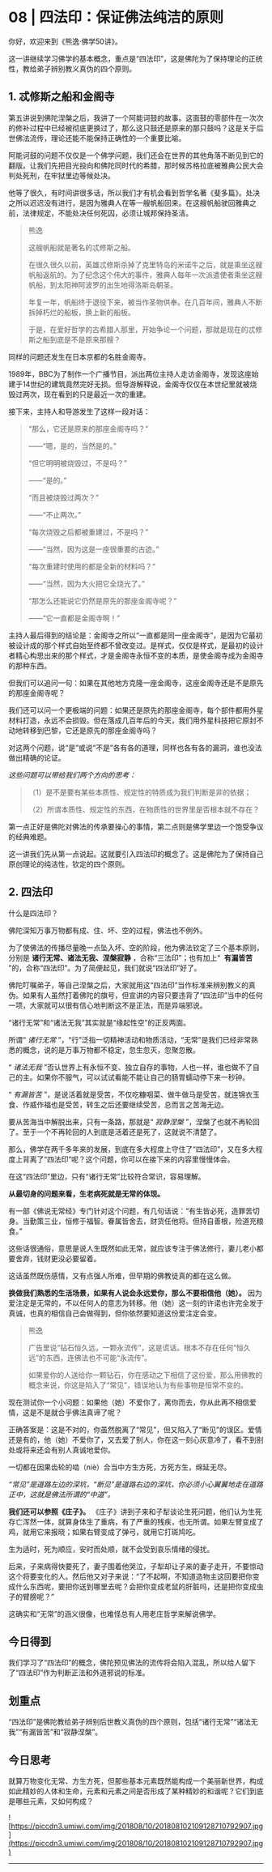 # 08 | 四法印：保证佛法纯洁的原则

你好，欢迎来到《熊逸·佛学50讲》。

这一讲继续学习佛学的基本概念，重点是“四法印”，这是佛陀为了保持理论的正统性，教给弟子辨别教义真伪的四个原则。

## 1. 忒修斯之船和金阁寺

第五讲说到佛陀涅槃之后，我讲了一个阿能诃鼓的故事。这面鼓的零部件在一次次的修补过程中已经被彻底更换过了，那么这只鼓还是原来的那只鼓吗？这是关于后世佛法流传，理论还能不能保持正确性的一个重要比喻。

阿能诃鼓的问题不仅仅是一个佛学问题，我们还会在世界的其他角落不断见到它的翻版。让我们先把目光投向和佛陀同时代的希腊，那时候苏格拉底被雅典公民大会判处死刑，在牢狱里边等候处决。

他等了很久，有时间讲很多话，所以我们才有机会看到哲学名著《斐多篇》。处决之所以迟迟没有进行，是因为雅典人在等一艘帆船回来。在这艘帆船驶回雅典之前，法律规定，不能处决任何死囚，必须让城邦保持圣洁。

> 熊逸
> 
> 这艘帆船就是著名的忒修斯之船。
> 
> 在很久很久以前，英雄忒修斯杀掉了克里特岛的米诺牛之后，就是乘坐这艘帆船返航的。为了纪念这个伟大的事件，雅典人每年一次派遣使者乘坐这艘帆船，到太阳神阿波罗的出生地得洛斯岛朝圣。
> 
> 年复一年，帆船终于退役下来，被当作圣物供奉。在几百年间，雅典人不断拆掉朽烂的船板，换上新的船板。
> 
> 于是，在爱好哲学的古希腊人那里，开始争论一个问题，那就是现在的忒修斯之船到底是不是原来那艘？

同样的问题还发生在日本京都的名胜金阁寺。

1989年，BBC为了制作一个广播节目，派出两位主持人走访金阁寺，发现这座始建于14世纪的建筑竟然完好无损。但导游解释说，金阁寺仅仅在本世纪里就被烧毁过两次，现在看到的只是最近一次的重建。

接下来，主持人和导游发生了这样一段对话：

> “那么，它还是原来的那座金阁寺吗？”
> 
> ——“嗯，是的，当然是的。”
> 
> “但它明明被烧毁过，不是吗？”
> 
> ——“是的。”
> 
> “而且被烧毁过两次？”
> 
> ——“不止两次。”
> 
> “每次烧毁之后都被重建过，不是吗？”
> 
> ——“当然，因为这是一座很重要的古迹。”
> 
> “每次重建时使用的都是全新的材料吗？”
> 
> ——“当然，因为大火把它全烧光了。”
> 
> “那怎么还能说它仍然是原先的那座金阁寺呢？”
> 
> ——“它一直都是金阁寺啊！”

主持人最后得到的结论是：金阁寺之所以“一直都是同一座金阁寺”，是因为它最初被设计成的那个样式自始至终都不曾改变过。是样式，仅仅是样式，是最初的设计者精心构思出来的那个样式，才是金阁寺永恒不变的本质，是使金阁寺成为金阁寺的那种东西。

但我们可以追问一句：如果在其他地方克隆一座金阁寺，这座金阁寺还是不是原先的那座金阁寺呢？

我们还可以问一个更极端的问题：如果还是原先的那座金阁寺，每个部件都用外星材料打造，永远不会损毁。但在落成几百年后的今天，我们用外星科技把它原封不动地转移到巴黎，它还是原先的那座金阁寺吗？

对这两个问题，说“是”或说“不是”各有各的道理，同样也各有各的漏洞，谁也没法做出精确的论证。

 *这些问题可以带给我们两个方向的思考：*

> （1）是不是要有某些本质性、规定性的特质成为我们判断是非的依据；
> 
> （2）所谓本质性、规定性的东西，在物质性的世界里是否根本就不存在？

第一点正好是佛陀对佛法的传承要操心的事情，第二点则是佛学里边一个饱受争议的经典难题。

这一讲我们先从第一点说起。这就要引入四法印的概念了。这是佛陀为了保持自己原创理论的纯洁性，钦定的四个原则。

## 2. 四法印

什么是四法印？

佛陀深知万事万物都有成、住、坏、空的过程，佛法也不例外。

为了使佛法的传播尽量晚一点坠入坏、空的阶段，他为佛法钦定了三个基本原则，分别是 **诸行无常、诸法无我、涅槃寂静** ，合称“三法印”；也有加上“  **有漏皆苦** ”的，合称“四法印”。为了简便起见，我们就说“四法印”好了。

佛陀叮嘱弟子，等自己涅槃之后，大家就用这“四法印”当作标准来辨别教义的真伪。如果有人虽然打着佛陀的旗号，但宣讲的内容只要违背了“四法印”当中的任何一项，大家就可以很有信心地判断这不是正法，而是异端邪说。

“诸行无常”和“诸法无我”其实就是“缘起性空”的正反两面。

所谓“ *诸行无常* ”，“行”泛指一切精神活动和物质活动，“无常”是我们已经非常熟悉的概念，说的是万事万物都不稳定，忽生忽灭，忽聚忽散。

“ *诸法无我* ”否认世界上有永恒不变、独立自存的事物，人也一样，谁也做不了自己的主。如果你不服气，可以试试看能不能让自己的肠胃蠕动停下来一秒钟。

“ *有漏皆苦* ”，是说活着就是受苦，不仅吃糠咽菜、做牛做马是受苦，就连锦衣玉食、作威作福也是受苦，转生之后还要继续受苦，总而言之苦海无边。

要从苦海当中解脱出来，只有一条路，那就是“ *寂静涅槃* ”，涅槃了也就不再轮回了。至于一个不再轮回的人到底是活着还是死了，这就说不清楚了。

那么，佛学在两千多年来的发展，到底在多大程度上守住了“四法印”，又在多大程度上背离了“四法印”呢？这个问题，你可以在接下来的内容里慢慢体会。

在这“四法印”里边，只有“诸行无常”比较符合常识，容易理解。

 **从最切身的问题来看，生老病死就是无常的体现。**

有一部《佛说无常经》专门针对这个问题，有几句话说：“有生皆必死，造罪苦切身。当勤策三业，恒修于福智。眷属皆舍去，财货任他将。但持自善根，险道充粮食。”

这些话很通俗，意思是说人生既然如此无常，就应该专注于佛法修行，妻儿老小都要舍弃，钱财更没必要留着。

这话虽然既伤感情，又有点强人所难，但早期的佛教徒真的都在这么做。

 **换做我们熟悉的生活场景，如果有人说会永远爱你，那么不要相信他（她）。** 因为爱注定是无常的，不以任何人的意志为转移。他（她）这一刻的许诺也许完全发于真诚，也真的相信自己会做得到，但你依然要知道这份爱注定会变。

> 熊逸
> 
> 广告里说“钻石恒久远，一颗永流传”，这是谎话。根本不存在任何“恒久远”的东西，连佛法也不可能“永流传”。
> 
> 如果爱你的人送给你一颗钻石，你在感动之下相信了这份爱，那么用佛教的概念来说，你这是陷入了“常见”，错误地认为有些事物是恒常不变的。

现在测试你一个小问题：如果他（她）不爱你了，离你而去，你从此再不相信爱情，这是不是就合乎佛法真谛了呢？

正确答案是：这是不对的，你虽然脱离了“常见”，但又陷入了“断见”的误区。爱情还是有的，他（她）不爱你了，又去爱了别人，你在这一刻心灰意冷了，看不到别处或将来还会有别人真诚地爱你。

一切都在因果齿轮的啮（niè）合当中方生方死，方死方生，绵延无尽。

 *“常见”是道路左边的深坑，“断见”是道路右边的深坑，你必须小心翼翼地走在道路正中，这就是佛法所谓的“中道”。*

 **我们还可以参照《庄子》。** 《庄子》讲到子来和子犁谈论生死问题，他们认为生死存亡浑然一体，就算身体生了重病，有了严重的残疾，也无所谓。如果左臂变成了鸡，就用它来报晓；如果右臂变成了弹弓，就用它打斑鸠吃。

生为适时，死为顺应，安时而处顺，就不会受到哀乐情绪的侵扰。

后来，子来病得快要死了，妻子围着他哭泣，子犁却让子来的妻子走开，不要惊动这个将要变化的人。然后他又对子来说：“了不起啊，不知道造物主这回要把你变成什么东西呢，要把你送到哪里去呢？会把你变成老鼠的肝脏吗，还是把你变成虫子的臂膀呢？”

这确实和“无常”的涵义很像，也难怪总有人用老庄哲学来解说佛学。

## 今日得到

我们学习了“四法印”的概念，佛陀预见佛法的流传将会陷入混乱，所以给人留下了“四法印”作为判断正法和外道邪说的标准。

## 划重点

“四法印”是佛陀教给弟子辨别后世教义真伪的四个原则，包括“诸行无常”“诸法无我”“有漏皆苦”和“寂静涅槃”。

## 今日思考

就算万物变化无常、方生方死，但那些基本元素既然能构成一个美丽新世界，构成如此精妙的人体和生命，元素和元素之间是否形成了某种精妙的和谐呢？它们到底是哪些元素，又如何构成？

![https://piccdn3.umiwi.com/img/201808/10/201808102109128710792907.jpg](https://piccdn3.umiwi.com/img/201808/10/201808102109128710792907.jpg)

---

